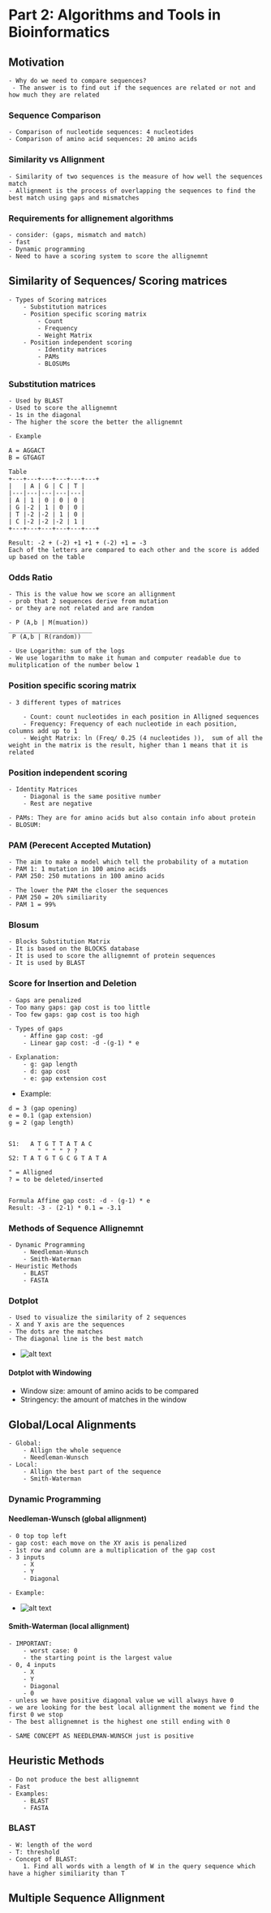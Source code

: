 # Part 2: Algorithms and Tools in Bioinformatics


## Motivation
    - Why do we need to compare sequences?
     - The answer is to find out if the sequences are related or not and how much they are related
    
### Sequence Comparison
    - Comparison of nucleotide sequences: 4 nucleotides
    - Comparison of amino acid sequences: 20 amino acids

### Similarity vs Allignment
    - Similarity of two sequences is the measure of how well the sequences match
    - Allignment is the process of overlapping the sequences to find the best match using gaps and mismatches

### Requirements for allignement algorithms
    - consider: (gaps, mismatch and match)
    - fast 
    - Dynamic programming
    - Need to have a scoring system to score the allignemnt


## Similarity of Sequences/ Scoring matrices
    - Types of Scoring matrices
        - Substitution matrices
        - Position specific scoring matrix
            - Count
            - Frequency
            - Weight Matrix
        - Position independent scoring 
            - Identity matrices
            - PAMs
            - BLOSUMs

### Substitution matrices
    - Used by BLAST
    - Used to score the allignemnt
    - 1s in the diagonal
    - The higher the score the better the allignemnt

    - Example
    
    A = AGGACT
    B = GTGAGT

    Table
    +---+---+---+---+---+---+
    |   | A | G | C | T |
    |---|---|---|---|---|
    | A | 1 | 0 | 0 | 0 |
    | G |-2 | 1 | 0 | 0 |
    | T |-2 |-2 | 1 | 0 |
    | C |-2 |-2 |-2 | 1 |
    +---+---+---+---+---+---+

    Result: -2 + (-2) +1 +1 + (-2) +1 = -3 
    Each of the letters are compared to each other and the score is added up based on the table

### Odds Ratio
    - This is the value how we score an allignment
    - prob that 2 sequences derive from mutation 
    - or they are not related and are random

    - P (A,b | M(muation))
    _______________________
     P (A,b | R(random)) 

    - Use Logarithm: sum of the logs
    - We use logarithm to make it human and computer readable due to mulitplication of the number below 1

    
### Position specific scoring matrix
    - 3 different types of matrices

        - Count: count nucleotides in each position in Alligned sequences
        - Frequency: Frequency of each nucleotide in each position, columns add up to 1
        - Weight Matrix: ln (Freq/ 0.25 (4 nucleotides )),  sum of all the weight in the matrix is the result, higher than 1 means that it is related

### Position independent scoring
    - Identity Matrices
        - Diagonal is the same positive number
        - Rest are negative 

    - PAMs: They are for amino acids but also contain info about protein
    - BLOSUM:

### PAM (Perecent Accepted Mutation)
    - The aim to make a model which tell the probability of a mutation 
    - PAM 1: 1 mutation in 100 amino acids
    - PAM 250: 250 mutations in 100 amino acids
    
    - The lower the PAM the closer the sequences
    - PAM 250 = 20% similiarity
    - PAM 1 = 99%

### Blosum
    - Blocks Substitution Matrix
    - It is based on the BLOCKS database
    - It is used to score the allignemnt of protein sequences
    - It is used by BLAST

### Score for Insertion and Deletion
    - Gaps are penalized
    - Too many gaps: gap cost is too little
    - Too few gaps: gap cost is too high

    - Types of gaps
        - Affine gap cost: -gd 
        - Linear gap cost: -d -(g-1) * e

    - Explanation:
        - g: gap length
        - d: gap cost
        - e: gap extension cost

- Example:
```text
d = 3 (gap opening)
e = 0.1 (gap extension)
g = 2 (gap length)


S1:   A T G T T A T A C
        " " " " ? ? 
S2: T A T G T G C G T A T A

" = Alligned
? = to be deleted/inserted


Formula Affine gap cost: -d - (g-1) * e
Result: -3 - (2-1) * 0.1 = -3.1
```

### Methods of Sequence Allignemnt
    - Dynamic Programming
        - Needleman-Wunsch
        - Smith-Waterman
    - Heuristic Methods
        - BLAST
        - FASTA

### Dotplot
    - Used to visualize the similarity of 2 sequences
    - X and Y axis are the sequences
    - The dots are the matches
    - The diagonal line is the best match
    
- ![alt text](imgs/image-9.png)

#### Dotplot with Windowing
- Window size: amount of amino acids to be compared
- Stringency: the amount of matches in the window


## Global/Local Alignments
    - Global: 
        - Allign the whole sequence
        - Needleman-Wunsch
    - Local:
        - Allign the best part of the sequence
        - Smith-Waterman
### Dynamic Programming
    
#### Needleman-Wunsch (global allignment)
    - 0 top top left
    - gap cost: each move on the XY axis is penalized
    - 1st row and column are a multiplication of the gap cost
    - 3 inputs
        - X
        - Y
        - Diagonal
    
    - Example:

- ![alt text](imgs/image-10.png)

#### Smith-Waterman (local allignment)
    - IMPORTANT:
        - worst case: 0
        - the starting point is the largest value
    - 0, 4 inputs
        - X
        - Y
        - Diagonal
        - 0
    - unless we have positive diagonal value we will always have 0
    - we are looking for the best local allignment the moment we find the first 0 we stop
    - The best allignemnet is the highest one still ending with 0

    - SAME CONCEPT AS NEEDLEMAN-WUNSCH just is positive

## Heuristic Methods
    - Do not produce the best allignemnt
    - Fast
    - Examples:
        - BLAST
        - FASTA

### BLAST
    - W: length of the word
    - T: threshold
    - Concept of BLAST: 
        1. Find all words with a length of W in the query sequence which have a higher similiarity than T
        
## Multiple Sequence Allignment